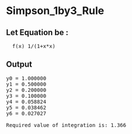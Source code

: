 # Simpson_1by3_Rule
## Let Equation be :
   <pre>  f(x) 1/(1+x*x) </pre>
## Output
<pre>
y0 = 1.000000
y1 = 0.500000
y2 = 0.200000
y3 = 0.100000
y4 = 0.058824
y5 = 0.038462
y6 = 0.027027

Required value of integration is: 1.366
</pre>
